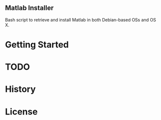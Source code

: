 ## Matlab Installer

Bash script to retrieve and install Matlab in both Debian-based OSs and OS X. 

# Getting Started 

# TODO 

# History 

# License 
